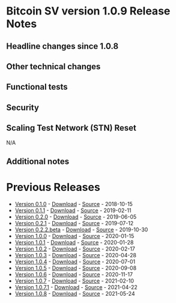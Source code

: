 # Bitcoin SV version 1.0.9 Release Notes

## Headline changes since 1.0.8

## Other technical changes

## Functional tests

## Security

## Scaling Test Network (STN) Reset
N/A

## Additional notes

# Previous Releases
* [Version 0.1.0](release-notes-v0.1.0.md) - [Download](https://download.bitcoinsv.io/bitcoinsv/0.1.0/) - [Source](https://github.com/bitcoin-sv/bitcoin-sv/tree/v0.1.0) - 2018-10-15
* [Version 0.1.1](release-notes-v0.1.1.md) - [Download](https://download.bitcoinsv.io/bitcoinsv/0.1.1/) - [Source](https://github.com/bitcoin-sv/bitcoin-sv/tree/v0.1.1) - 2019-02-11
* [Version 0.2.0](release-notes-v0.2.0.md) - [Download](https://download.bitcoinsv.io/bitcoinsv/0.2.0/) - [Source](https://github.com/bitcoin-sv/bitcoin-sv/tree/v0.2.0) - 2019-06-05
* [Version 0.2.1](release-notes-v0.2.1.md) - [Download](https://download.bitcoinsv.io/bitcoinsv/0.2.1/) - [Source](https://github.com/bitcoin-sv/bitcoin-sv/tree/v0.2.1) - 2019-07-12
* [Version 0.2.2.beta](release-notes-v0.2.2-beta.md) - [Download](https://download.bitcoinsv.io/bitcoinsv/0.2.2.beta/) - [Source](https://github.com/bitcoin-sv/bitcoin-sv/tree/v0.2.2.beta) - 2019-10-30
* [Version 1.0.0](release-notes-v1.0.0.md) - [Download](https://download.bitcoinsv.io/bitcoinsv/1.0.0/) - [Source](https://github.com/bitcoin-sv/bitcoin-sv/tree/v1.0.0) - 2020-01-15
* [Version 1.0.1](release-notes-v1.0.1.md) - [Download](https://download.bitcoinsv.io/bitcoinsv/1.0.1/) - [Source](https://github.com/bitcoin-sv/bitcoin-sv/tree/v1.0.1) - 2020-01-28
* [Version 1.0.2](release-notes-v1.0.2.md) - [Download](https://download.bitcoinsv.io/bitcoinsv/1.0.2/) - [Source](https://github.com/bitcoin-sv/bitcoin-sv/tree/v1.0.2) - 2020-02-17
* [Version 1.0.3](release-notes-v1.0.3.md) - [Download](https://download.bitcoinsv.io/bitcoinsv/1.0.3/) - [Source](https://github.com/bitcoin-sv/bitcoin-sv/tree/v1.0.3) - 2020-04-28
* [Version 1.0.4](release-notes-v1.0.4.md) - [Download](https://download.bitcoinsv.io/bitcoinsv/1.0.4/) - [Source](https://github.com/bitcoin-sv/bitcoin-sv/tree/v1.0.4) - 2020-07-01
* [Version 1.0.5](release-notes-v1.0.5.md) - [Download](https://download.bitcoinsv.io/bitcoinsv/1.0.5/) - [Source](https://github.com/bitcoin-sv/bitcoin-sv/tree/v1.0.5) - 2020-09-08
* [Version 1.0.6](release-notes-v1.0.6.md) - [Download](https://download.bitcoinsv.io/bitcoinsv/1.0.6/) - [Source](https://github.com/bitcoin-sv/bitcoin-sv/tree/v1.0.6) - 2020-11-17
* [Version 1.0.7](release-notes-v1.0.7.md) - [Download](https://download.bitcoinsv.io/bitcoinsv/1.0.7/) - [Source](https://github.com/bitcoin-sv/bitcoin-sv/tree/v1.0.7) - 2021-02-10
* [Version 1.0.7.1](release-notes-v1.0.7.1.md) - [Download](https://download.bitcoinsv.io/bitcoinsv/1.0.7.1/) - [Source](https://github.com/bitcoin-sv/bitcoin-sv/tree/v1.0.7.1) - 2021-04-22
* [Version 1.0.8](release-notes-v1.0.8.md) - [Download](https://download.bitcoinsv.io/bitcoinsv/1.0.8/) - [Source](https://github.com/bitcoin-sv/bitcoin-sv/tree/v1.0.8) - 2021-05-24
